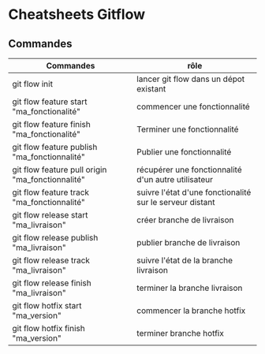# Cheatsheets Gitflow

## Commandes

| Commandes                                        | rôle                                                     |
| ------------------------------------------------ | -------------------------------------------------------- |
| git flow init                                    | lancer git flow dans un dépot existant                   |
| git flow feature start "ma_fonctionalité"        | commencer une fonctionnalité                             |
| git flow feature finish "ma_fonctionalité"       | Terminer une fonctionnalité                              |
| git flow feature publish "ma_fonctionnalité"     | Publier une fonctionnalité                               |
| git flow feature pull origin "ma_fonctionnalité" | récupérer une fonctionnalité d'un autre utilisateur      |
| git flow feature track "ma_fonctionnalité"       | suivre l'état d'une fonctionalité sur le serveur distant |
| git flow release start "ma_livraison"            | créer branche de livraison                               |
| git flow release publish "ma_livraison"          | publier branche de livraison                             |
| git flow release track "ma_livraison"            | suivre l'état de la branche livraison                    |
| git flow release finish "ma_livraison"           | terminer la branche livraison                            |
| git flow hotfix start "ma_version"               | commencer la branche hotfix                              |
| git flow hotfix finish "ma_version"              | terminer branche hotfix                                  |